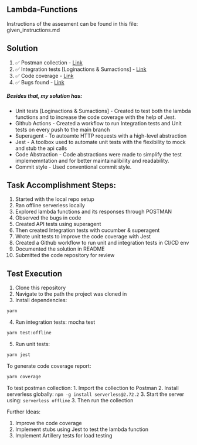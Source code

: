 ## Lambda-Functions
Instructions of the assesment can be found in this file: given_instructions.md

## Solution
1. ✅ Postman collection - [Link](../test_resource/QA_Challenge.postman_collection.json)
2. ✅ Integration tests [Loginactions & Sumactions] - [Link](../spec/cucumber/steps)
3. ✅ Code coverage - [Link](../test_resource/code_coverage.png)
4. ✅ Bugs found - [Link](../test_resource/Bug.md)

##### Besides that, my solution has:
* Unit tests [Loginactions & Sumactions] - Created to test both the lambda functions and to increase the code coverage with the help of Jest. 
* Github Actions - Created a workflow to run Integration tests and Unit tests on every push to the main branch
* Superagent - To autoamte HTTP requests with a high-level abstraction 
* Jest - A toolbox used to automate unit tests with the flexibility to mock and stub the api calls 
* Code Abstraction - Code abstractions were made to simplify the test implememntation and for better maintainalibility and readability.
* Commit style - Used conventional commit style.


## Task Accomplishment Steps:
1. Started with the local repo setup
2. Ran offline serverless locally
3. Explored lambda functions and its responses through POSTMAN
4. Observed the bugs in code
5. Created API tests using superagent
6. Then created Integration tests with cucumber & superagent
7. Wrote unit tests to improve the code coverage with Jest
8. Created a Github workflow to run unit and integration tests in CI/CD env
9. Documented the solution in README
10. Submitted the code repository for review

## Test Execution
1. Clone this repository
2. Navigate to the path the project was cloned in
3. Install dependencies: 
```sh
yarn
```
4. Run integration tests: mocha test
```sh
yarn test:offline
```
5. Run unit tests: 
```sh
yarn jest
```
To generate code coverage report: 
```sh
yarn coverage
```
To test postman collection:
    1. Import the collection to Postman
    2. Install serverless globally: `npm -g install serverless@2.72.2`
    3. Start the server using: `serverless offline`
    3. Then run the collection

Further Ideas:
1. Improve the code coverage 
2. Implement stubs using Jest to test the lambda function
2. Implement Artillery tests for load testing 